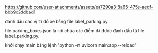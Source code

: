 

https://github.com/user-attachments/assets/ea7290a3-8a65-475e-aedf-bbb9c2ddbad1

đánh dấu các vị trí đỗ xe bằng file label_parking.py.


file parking_boxes.json là nơi chứa các điểm đã được đánh dấu từ file label_parking.py.


khởi chạy main bằng lệnh 
"python -m uvicorn main:app --reload"
